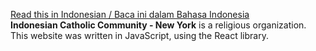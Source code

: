 [Read this in Indonesian / Baca ini dalam Bahasa Indonesia](README-id.md)  
**Indonesian Catholic Community - New York** is a religious organization.  
This website was written in JavaScript, using the React library.